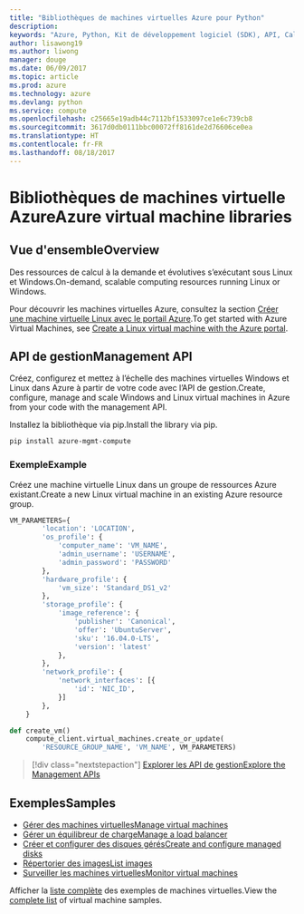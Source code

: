 ```yaml
---
title: "Bibliothèques de machines virtuelles Azure pour Python"
description: 
keywords: "Azure, Python, Kit de développement logiciel (SDK), API, Calcul, Machines virtuelles"
author: lisawong19
ms.author: liwong
manager: douge
ms.date: 06/09/2017
ms.topic: article
ms.prod: azure
ms.technology: azure
ms.devlang: python
ms.service: compute
ms.openlocfilehash: c25665e19adb44c7112bf1533097ce1e6c739cb8
ms.sourcegitcommit: 3617d0db0111bbc00072ff8161de2d76606ce0ea
ms.translationtype: HT
ms.contentlocale: fr-FR
ms.lasthandoff: 08/18/2017
---
```

# <a name="azure-virtual-machine-libraries"></a><span data-ttu-id="e4f8f-103">Bibliothèques de machines virtuelle Azure</span><span class="sxs-lookup"><span data-stu-id="e4f8f-103">Azure virtual machine libraries</span></span>

## <a name="overview"></a><span data-ttu-id="e4f8f-104">Vue d'ensemble</span><span class="sxs-lookup"><span data-stu-id="e4f8f-104">Overview</span></span>

<span data-ttu-id="e4f8f-105">Des ressources de calcul à la demande et évolutives s’exécutant sous Linux et Windows.</span><span class="sxs-lookup"><span data-stu-id="e4f8f-105">On-demand, scalable computing resources running Linux or Windows.</span></span>

<span data-ttu-id="e4f8f-106">Pour découvrir les machines virtuelles Azure, consultez la section [Créer une machine virtuelle Linux avec le portail Azure](/azure/virtual-machines/linux/quick-create-portal).</span><span class="sxs-lookup"><span data-stu-id="e4f8f-106">To get started with Azure Virtual Machines, see [Create a Linux virtual machine with the Azure portal](/azure/virtual-machines/linux/quick-create-portal).</span></span>

## <a name="management-api"></a><span data-ttu-id="e4f8f-107">API de gestion</span><span class="sxs-lookup"><span data-stu-id="e4f8f-107">Management API</span></span>

<span data-ttu-id="e4f8f-108">Créez, configurez et mettez à l’échelle des machines virtuelles Windows et Linux dans Azure à partir de votre code avec l’API de gestion.</span><span class="sxs-lookup"><span data-stu-id="e4f8f-108">Create, configure, manage and scale Windows and Linux virtual machines in Azure from your code with the management API.</span></span>

<span data-ttu-id="e4f8f-109">Installez la bibliothèque via pip.</span><span class="sxs-lookup"><span data-stu-id="e4f8f-109">Install the library via pip.</span></span>

```bash
pip install azure-mgmt-compute 
```   

### <a name="example"></a><span data-ttu-id="e4f8f-110">Exemple</span><span class="sxs-lookup"><span data-stu-id="e4f8f-110">Example</span></span>

<span data-ttu-id="e4f8f-111">Créez une machine virtuelle Linux dans un groupe de ressources Azure existant.</span><span class="sxs-lookup"><span data-stu-id="e4f8f-111">Create a new Linux virtual machine in an existing Azure resource group.</span></span>

```python
VM_PARAMETERS={
        'location': 'LOCATION',
        'os_profile': {
            'computer_name': 'VM_NAME',
            'admin_username': 'USERNAME',
            'admin_password': 'PASSWORD'
        },
        'hardware_profile': {
            'vm_size': 'Standard_DS1_v2'
        },
        'storage_profile': {
            'image_reference': {
                'publisher': 'Canonical',
                'offer': 'UbuntuServer',
                'sku': '16.04.0-LTS',
                'version': 'latest'
            },
        },
        'network_profile': {
            'network_interfaces': [{
                'id': 'NIC_ID',
            }]
        },
    }

def create_vm()
    compute_client.virtual_machines.create_or_update(
        'RESOURCE_GROUP_NAME', 'VM_NAME', VM_PARAMETERS)
```

> [!div class="nextstepaction"]
> [<span data-ttu-id="e4f8f-112">Explorer les API de gestion</span><span class="sxs-lookup"><span data-stu-id="e4f8f-112">Explore the Management APIs</span></span>](/python/api/overview/azure/virtualmachines/managementlibrary)

## <a name="samples"></a><span data-ttu-id="e4f8f-113">Exemples</span><span class="sxs-lookup"><span data-stu-id="e4f8f-113">Samples</span></span>

* <span data-ttu-id="e4f8f-114">[Gérer des machines virtuelles][1]</span><span class="sxs-lookup"><span data-stu-id="e4f8f-114">[Manage virtual machines][1]</span></span>
* <span data-ttu-id="e4f8f-115">[Gérer un équilibreur de charge][2]</span><span class="sxs-lookup"><span data-stu-id="e4f8f-115">[Manage a load balancer][2]</span></span>
* <span data-ttu-id="e4f8f-116">[Créer et configurer des disques gérés][3]</span><span class="sxs-lookup"><span data-stu-id="e4f8f-116">[Create and configure managed disks][3]</span></span>
* <span data-ttu-id="e4f8f-117">[Répertorier des images][4]</span><span class="sxs-lookup"><span data-stu-id="e4f8f-117">[List images][4]</span></span> 
* <span data-ttu-id="e4f8f-118">[Surveiller les machines virtuelles][5]</span><span class="sxs-lookup"><span data-stu-id="e4f8f-118">[Monitor virtual machines][5]</span></span>

<span data-ttu-id="e4f8f-119">Afficher la [liste complète](https://azure.microsoft.com/resources/samples/?platform=python&term=virtual-machines) des exemples de machines virtuelles.</span><span class="sxs-lookup"><span data-stu-id="e4f8f-119">View the [complete list](https://azure.microsoft.com/resources/samples/?platform=python&term=virtual-machines) of virtual machine samples.</span></span>

[1]: https://azure.microsoft.com/resources/samples/virtual-machines-python-manage/
[2]: https://azure.microsoft.com/resources/samples/network-python-manage-loadbalancer
[3]: ../docs-ref-conceptual/python-sdk-azure-samples-managed-disks.md
[4]: ../docs-ref-conceptual/python-sdk-azure-samples-list-images.md
[5]: ../docs-ref-conceptual/python-sdk-azure-samples-monitor-vms.md